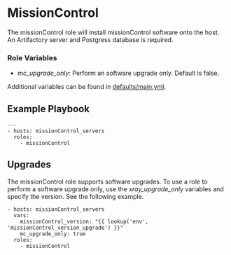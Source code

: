 # MissionControl
The missionControl role will install missionControl software onto the host. An Artifactory server and Postgress database is required.

### Role Variables
* _mc_upgrade_only_: Perform an software upgrade only. Default is false.

Additional variables can be found in [defaults/main.yml](./defaults/main.yml).
## Example Playbook
```
---
- hosts: missionControl_servers
  roles:
    - missionControl
```

## Upgrades
The missionControl role supports software upgrades. To use a role to perform a software upgrade only, use the _xray_upgrade_only_ variables and specify the version. See the following example.

```
- hosts: missionControl_servers
  vars:
    missionControl_version: "{{ lookup('env', 'missionControl_version_upgrade') }}"
    mc_upgrade_only: true
  roles:
    - missionControl
```